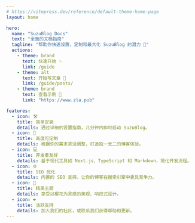 ```yaml
---
# https://vitepress.dev/reference/default-theme-home-page
layout: home

hero:
  name: "SuzuBlog Docs"
  text: "全面的文档指南"
  tagline: "帮助你快速设置、定制和最大化 SuzuBlog 的潜力 🚀"
  actions:
    - theme: brand
      text: 快速开始 ✨
      link: /guide
    - theme: alt
      text: 开始写文章 📖
      link: /guide/posts/
    - theme: brand
      text: 查看示例 🚀
      link: "https://www.zla.pub"

features:
  - icon: 🛠️
    title: 简单安装
    details: 通过详细的设置指南，几分钟内即可启动 SuzuBlog。
  - icon: 🎨
    title: 高度可定制
    details: 根据你的需求灵活调整，打造独一无二的博客体验。
  - icon: 💻
    title: 开发者友好
    details: 基于现代工具如 Next.js、TypeScript 和 Markdown，简化开发流程。
  - icon: 🌐
    title: SEO 优化
    details: 内置的 SEO 支持，让你的博客在搜索引擎中更具竞争力。
  - icon: 🌸
    title: 精美主题
    details: 享受以樱花为灵感的美观、响应式设计。
  - icon: ❤️
    title: 活跃支持
    details: 加入我们的社区，或联系我们获得帮助和更新。
---
```


